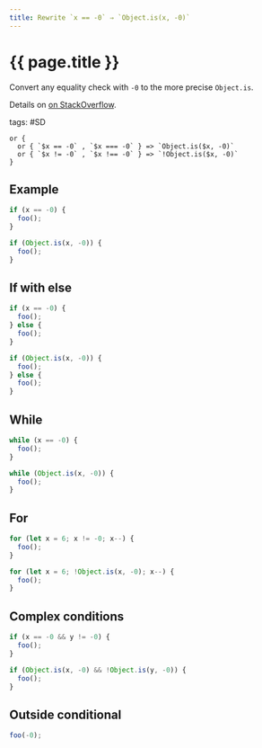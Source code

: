 ```yaml
---
title: Rewrite `x == -0` ⇒ `Object.is(x, -0)`
---
```


# {{ page.title }}

Convert any equality check with `-0` to the more precise `Object.is`.

Details on [on StackOverflow](https://stackoverflow.com/questions/7223359/are-0-and-0-the-same).

tags: #SD

```grit
or {
  or { `$x == -0` , `$x === -0` } => `Object.is($x, -0)`
  or { `$x != -0` , `$x !== -0` } => `!Object.is($x, -0)`
}
```

## Example

```javascript
if (x == -0) {
  foo();
}
```

```typescript
if (Object.is(x, -0)) {
  foo();
}
```

## If with else

```javascript
if (x == -0) {
  foo();
} else {
  foo();
}
```

```typescript
if (Object.is(x, -0)) {
  foo();
} else {
  foo();
}
```

## While

```javascript
while (x == -0) {
  foo();
}
```

```typescript
while (Object.is(x, -0)) {
  foo();
}
```

## For

```javascript
for (let x = 6; x != -0; x--) {
  foo();
}
```

```typescript
for (let x = 6; !Object.is(x, -0); x--) {
  foo();
}
```

## Complex conditions

```javascript
if (x == -0 && y != -0) {
  foo();
}
```

```typescript
if (Object.is(x, -0) && !Object.is(y, -0)) {
  foo();
}
```

## Outside conditional

```javascript
foo(-0);
```
